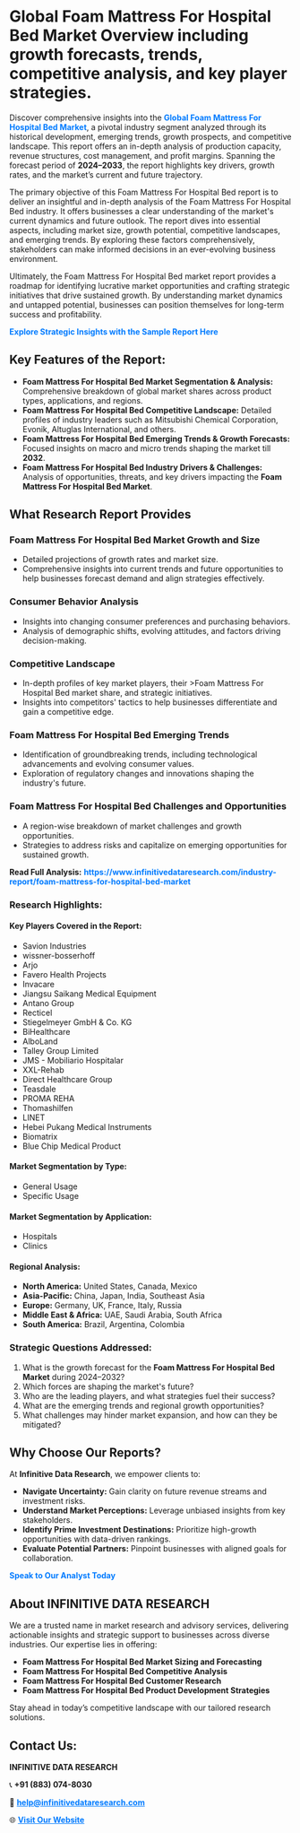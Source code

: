 <h1>Global Foam Mattress For Hospital Bed Market Overview including growth forecasts, trends, competitive analysis, and key player strategies.</h1>
<p>
Discover comprehensive insights into the 
<a href="https://www.infinitivedataresearch.com/industry-report/foam-mattress-for-hospital-bed-market" rel="dofollow" style="color: #007BFF; text-decoration: none;"><strong>Global Foam Mattress For Hospital Bed Market</strong></a>, a pivotal industry segment analyzed through its historical development, emerging trends, growth prospects, and competitive landscape. This report offers an in-depth analysis of production capacity, revenue structures, cost management, and profit margins. Spanning the forecast period of <strong>2024–2033</strong>, the report highlights key drivers, growth rates, and the market’s current and future trajectory.
</p>
<p>
The primary objective of this Foam Mattress For Hospital Bed report is to deliver an insightful and in-depth analysis of the Foam Mattress For Hospital Bed industry. It offers businesses a clear understanding of the market's current dynamics and future outlook. The report dives into essential aspects, including market size, growth potential, competitive landscapes, and emerging trends. By exploring these factors comprehensively, stakeholders can make informed decisions in an ever-evolving business environment.
</p>
<p>
Ultimately, the Foam Mattress For Hospital Bed market report provides a roadmap for identifying lucrative market opportunities and crafting strategic initiatives that drive sustained growth. By understanding market dynamics and untapped potential, businesses can position themselves for long-term success and profitability.
</p>
<p>
<a href="https://www.infinitivedataresearch.com/request-sample/reportId=106359" style="color: #007BFF; text-decoration: none;"><strong>Explore Strategic Insights with the Sample Report Here</strong></a>
</p>

<h2>Key Features of the Report:</h2>
<ul>
<li><strong>Foam Mattress For Hospital Bed Market Segmentation & Analysis:</strong> Comprehensive breakdown of global market shares across product types, applications, and regions.</li>
<li><strong>Foam Mattress For Hospital Bed Competitive Landscape:</strong> Detailed profiles of industry leaders such as Mitsubishi Chemical Corporation, Evonik, Altuglas International, and others.</li>
<li><strong>Foam Mattress For Hospital Bed Emerging Trends & Growth Forecasts:</strong> Focused insights on macro and micro trends shaping the market till <strong>2032</strong>.</li>
<li><strong>Foam Mattress For Hospital Bed Industry Drivers & Challenges:</strong> Analysis of opportunities, threats, and key drivers impacting the <strong>Foam Mattress For Hospital Bed Market</strong>.</li>
</ul>

<h2>What Research Report Provides</h2>
<h3>Foam Mattress For Hospital Bed Market Growth and Size</h3>
<ul>
<li>Detailed projections of growth rates and market size.</li>
<li>Comprehensive insights into current trends and future opportunities to help businesses forecast demand and align strategies effectively.</li>
</ul>

<h3>Consumer Behavior Analysis</h3>
<ul>
<li>Insights into changing consumer preferences and purchasing behaviors.</li>
<li>Analysis of demographic shifts, evolving attitudes, and factors driving decision-making.</li>
</ul>

<h3>Competitive Landscape</h3>
<ul>
<li>In-depth profiles of key market players, their >Foam Mattress For Hospital Bed market share, and strategic initiatives.</li>
<li>Insights into competitors' tactics to help businesses differentiate and gain a competitive edge.</li>
</ul>

<h3>Foam Mattress For Hospital Bed Emerging Trends</h3>
<ul>
<li>Identification of groundbreaking trends, including technological advancements and evolving consumer values.</li>
<li>Exploration of regulatory changes and innovations shaping the industry's future.</li>
</ul>

<h3>Foam Mattress For Hospital Bed Challenges and Opportunities</h3>
<ul>
<li>A region-wise breakdown of market challenges and growth opportunities.</li>
<li>Strategies to address risks and capitalize on emerging opportunities for sustained growth.</li>
</ul>
<p><strong>Read Full Analysis:</strong> <a href="https://www.infinitivedataresearch.com/industry-report/foam-mattress-for-hospital-bed-market" rel="dofollow" style="color: #007BFF; text-decoration: none;"><strong>https://www.infinitivedataresearch.com/industry-report/foam-mattress-for-hospital-bed-market</strong></a></p>
<h3>Research Highlights:</h3>
<h4>Key Players Covered in the Report:</h4>
<ul><li>Savion Industries</li><li>wissner-bosserhoff</li><li>Arjo</li><li>Favero Health Projects</li><li>Invacare</li><li>Jiangsu Saikang Medical Equipment</li><li>Antano Group</li><li>Recticel</li><li>Stiegelmeyer GmbH &amp; Co. KG</li><li>BiHealthcare</li><li>AlboLand</li><li>Talley Group Limited</li><li>JMS - Mobiliario Hospitalar</li><li>XXL-Rehab</li><li>Direct Healthcare Group</li><li>Teasdale</li><li>PROMA REHA</li><li>Thomashilfen</li><li>LINET</li><li>Hebei Pukang Medical Instruments</li><li>Biomatrix</li><li>Blue Chip Medical Product</li></ul>
<h4>Market Segmentation by Type:</h4>
<ul><li>General Usage</li><li>Specific Usage</li></ul>
<h4>Market Segmentation by Application:</h4>
<ul><li>Hospitals</li><li>Clinics</li></ul>

<h4>Regional Analysis:</h4>
<ul>
<li><strong>North America:</strong> United States, Canada, Mexico</li>
<li><strong>Asia-Pacific:</strong> China, Japan, India, Southeast Asia</li>
<li><strong>Europe:</strong> Germany, UK, France, Italy, Russia</li>
<li><strong>Middle East & Africa:</strong> UAE, Saudi Arabia, South Africa</li>
<li><strong>South America:</strong> Brazil, Argentina, Colombia</li>
</ul>

<h3>Strategic Questions Addressed:</h3>
<ol>
<li>What is the growth forecast for the <strong>Foam Mattress For Hospital Bed Market</strong> during 2024–2032?</li>
<li>Which forces are shaping the market's future?</li>
<li>Who are the leading players, and what strategies fuel their success?</li>
<li>What are the emerging trends and regional growth opportunities?</li>
<li>What challenges may hinder market expansion, and how can they be mitigated?</li>
</ol>

<h2>Why Choose Our Reports?</h2>
<p>At <strong>Infinitive Data Research</strong>, we empower clients to:</p>
<ul>
<li><strong>Navigate Uncertainty:</strong> Gain clarity on future revenue streams and investment risks.</li>
<li><strong>Understand Market Perceptions:</strong> Leverage unbiased insights from key stakeholders.</li>
<li><strong>Identify Prime Investment Destinations:</strong> Prioritize high-growth opportunities with data-driven rankings.</li>
<li><strong>Evaluate Potential Partners:</strong> Pinpoint businesses with aligned goals for collaboration.</li>
</ul>
<p><a href="https://www.infinitivedataresearch.com/industry-report/foam-mattress-for-hospital-bed-market" rel="dofollow" style="color: #007BFF; text-decoration: none;"><strong>Speak to Our Analyst Today</strong></a></p>

<h2>About INFINITIVE DATA RESEARCH</h2>
<p>We are a trusted name in market research and advisory services, delivering actionable insights and strategic support to businesses across diverse industries. Our expertise lies in offering:</p>
<ul>
<li><strong>Foam Mattress For Hospital Bed Market Sizing and Forecasting</strong></li>
<li><strong>Foam Mattress For Hospital Bed Competitive Analysis</strong></li>
<li><strong>Foam Mattress For Hospital Bed Customer Research</strong></li>
<li><strong>Foam Mattress For Hospital Bed Product Development Strategies</strong></li>
</ul>
<p>Stay ahead in today’s competitive landscape with our tailored research solutions.</p>

<h2>Contact Us:</h2>
<p><strong>INFINITIVE DATA RESEARCH</strong></p>
<p>📞 <strong>+91 (883) 074-8030</strong></p>
<p>📧 <strong><a href="mailto:help@infinitivedataresearch.com" style="color: #007BFF;">help@infinitivedataresearch.com</a></strong></p>
<p>🌐 <strong><a href="https://www.infinitivedataresearch.com" rel="dofollow" style="color: #007BFF;">Visit Our Website</a></strong></p>
